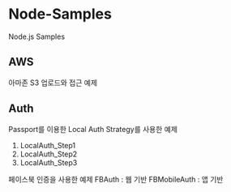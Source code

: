 # Node-Samples
Node.js Samples

## AWS
아마존 S3 업로드와 접근 예제

## Auth
Passport를 이용한 Local Auth Strategy를 사용한 예제
1. LocalAuth_Step1
2. LocalAuth_Step2
3. LocalAuth_Step3

페이스북 인증을 사용한 예제
FBAuth : 웹 기반
FBMobileAuth : 앱 기반

